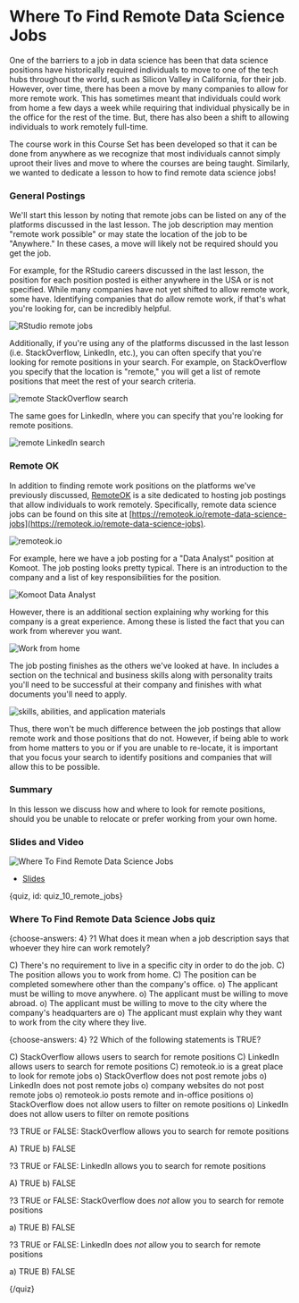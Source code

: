# Where To Find Remote Data Science Jobs

One of the barriers to a job in data science has been that data science positions have historically required individuals to move to one of the tech hubs throughout the world, such as Silicon Valley in California, for their job. However, over time, there has been a move by many companies to allow for more remote work. This has sometimes meant that individuals could work from home a few days a week while requiring that individual physically be in the office for the rest of the time. But, there has also been a shift to allowing individuals to work remotely full-time. 

The course work in this Course Set has been developed so that it can be done from anywhere as we recognize that most individuals cannot simply uproot their lives and move to where the courses are being taught. Similarly, we wanted to dedicate a lesson to how to find remote data science jobs! 

### General Postings

We'll start this lesson by noting that remote jobs can be listed on any of the platforms discussed in the last lesson. The job description may mention "remote work possible" or may state the location of the job to be "Anywhere." In these cases, a move will likely not be required should you get the job. 

For example, for the RStudio careers discussed in the last lesson, the position for each position posted is either anywhere in the USA or is not specified. While many companies have not yet shifted to allow remote work, some have. Identifying companies that do allow remote work, if that's what you're looking for, can be incredibly helpful.

![RStudio remote jobs](images/10_remote_jobs/10_dsjob_remote_jobs-1.png)

Additionally, if you're using any of the platforms discussed in the last lesson (i.e. StackOverflow, LinkedIn, etc.), you can often specify that you're looking for remote positions in your search. For example, on StackOverflow you specify that the location is "remote," you will get a list of remote positions that meet the rest of your search criteria.

![remote StackOverflow search](images/10_remote_jobs/10_dsjob_remote_jobs-2.png)

The same goes for LinkedIn, where you can specify that you're looking for remote positions.

![remote LinkedIn search](images/10_remote_jobs/10_dsjob_remote_jobs-3.png)


### Remote OK 

In addition to finding remote work positions on the platforms we've previously discussed, [RemoteOK](https://remoteok.io) is a site dedicated to hosting job postings that allow individuals to work remotely. Specifically, remote data science jobs can be found on this site at [https://remoteok.io/remote-data-science-jobs](https://remoteok.io/remote-data-science-jobs).

![remoteok.io](images/10_remote_jobs/10_dsjob_remote_jobs-4.png)

For example, here we have a job posting for a "Data Analyst" position at Komoot. The job posting looks pretty typical. There is an introduction to the company and a list of key responsibilities for the position.

![Komoot Data Analyst](images/10_remote_jobs/10_dsjob_remote_jobs-5.png)

However, there is an additional section explaining why working for this company is a great experience. Among these is listed the fact that you can work from wherever you want. 

![Work from home](images/10_remote_jobs/10_dsjob_remote_jobs-6.png)

The job posting finishes as the others we've looked at have. In includes a section on the technical and business skills along with personality traits you'll need to be successful at their company and finishes with what documents you'll need to apply.

![skills, abilities, and application materials](images/10_remote_jobs/10_dsjob_remote_jobs-7.png)

Thus, there won't be much difference between the job postings that allow remote work and those positions that do not. However, if being able to work from home matters to you or if you are unable to re-locate, it is important that you focus your search to identify positions and companies that will allow this to be possible.


### Summary

In this lesson we discuss how and where to look for remote positions, should you be unable to relocate or prefer working from your own home.



### Slides and Video

![Where To Find Remote Data Science Jobs](https://www.youtube.com/watch?v=RRr5eQeqJlU)

* [Slides](https://docs.google.com/presentation/d/1Ug8GIBwIQME8C68jVa0rPwEryW30Vn5PT-IM0LKFDNw/edit?usp=sharing)


{quiz, id: quiz_10_remote_jobs}

### Where To Find Remote Data Science Jobs quiz

{choose-answers: 4}
?1 What does it mean when a job description says that whoever they hire can work remotely?

C) There's no requirement to live in a specific city in order to do the job.
C) The position allows you to work from home.
C) The position can be completed somewhere other than the company's office.
o) The applicant must be willing to move anywhere.
o) The applicant must be willing to move abroad.
o) The applicant must be willing to move to the city where the company's headquarters are
o) The applicant must explain why they want to work from the city where they live.

{choose-answers: 4}
?2 Which of the following statements is TRUE?

C) StackOverflow allows users to search for remote positions
C) LinkedIn allows users to search for remote positions
C) remoteok.io is a great place to look for remote jobs
o) StackOverflow does not post remote jobs
o) LinkedIn does not post remote jobs
o) company websites do not post remote jobs
o) remoteok.io posts remote and in-office positions
o) StackOverflow does not allow users to filter on remote positions
o) LinkedIn does not allow users to filter on remote positions

?3 TRUE or FALSE: StackOverflow allows you to search for remote positions

A) TRUE
b) FALSE

?3 TRUE or FALSE: LinkedIn allows you to search for remote positions

A) TRUE
b) FALSE

?3 TRUE or FALSE: StackOverflow does *not* allow you to search for remote positions

a) TRUE
B) FALSE

?3 TRUE or FALSE: LinkedIn does *not* allow you to search for remote positions

a) TRUE
B) FALSE

{/quiz}

